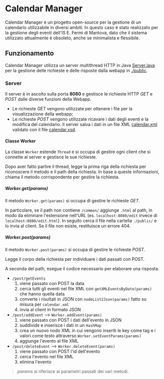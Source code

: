 # Calendar Manager
Calendar Manager è un progetto open-source per la gestione di un calendario utilizzabile in diversi ambiti. In questo caso è stato realizzato per la gestione degli eventi dell'IS E. Fermi di Mantova, dato che il sistema utilizzato attualmente è obsoleto, anche se minimalista e flessibile.


## Funzionamento
Calendar Manager utilizza un server multithread HTTP in Java [Server.java](https://github.com/kev1nl1u/calendar-manager/blob/main/Server.java) per la gestione delle richieste e delle risposte dalla webapp in [./public](https://github.com/kev1nl1u/calendar-manager/tree/main/public).


### Server
Il server è in ascolto sulla porta **8080** e gestisce le richieste HTTP _GET_ e _POST_ dalle diverse funzioni della Webapp.
- Le richieste _GET_ vengono utilizzate per ottenere i file per la visualizzazione della webapp;
- Le richieste _POST_ vengono utilizzate ricavare i dati degli eventi e la modifica del calendario.
Il server salva i dati in un file XML [calendar.xml](https://github.com/kev1nl1u/calendar-manager/blob/main/calendar.xml) validato con il file [calendar.xsd](https://github.com/kev1nl1u/calendar-manager/blob/main/calendar.xsd).


#### Classe Worker
La classe `Worker` estende `Thread` e si occupa di gestire ogni client che si connette al server e gestisce le sue richieste.

Dopo aver fatto partire il thread, legge la prima riga della richiesta per riconoscere il metodo e il path della richiesta. In base a queste informazioni, chiama il metodo corrispondente per gestire la richiesta.


##### Worker.get(_params_)
Il metodo `Worker.get(params)` si occupa di gestire le richieste _GET_.

In particolare, se il path non contiene `/common/` aggiunge `.html` al path, in modo da eliminare l'estensione nell'URL (es. `localhost:8080/edit` invece di `localhost:8080/edit.html`). In seguito cerca il file nella cartella `./public/` e lo invia al client. Se il file non esiste, restituisce un errore 404.


##### Worker.post(_params_)
Il metodo `Worker.post(params)` si occupa di gestire le richieste _POST_.

Legge il corpo della richiesta per individuare i dati passati con POST.

A seconda del path, esegue il codice necessario per elaborare una risposta.
<ul>
<li><code>/post/getEvents</code>
	<ol type="1">
		<li>viene passato con POST la data</li>
		<li>cerca tutti gli eventi nel file XML con <code>getXMLEventsByDate(params)</code> che hanno quella data</li>
		<li>converte i risultati in JSON con <code>nodeList2Json(params)</code> fatto su misura per <code>calendar.xml</code></li>
		<li>invia al client in formato JSON</li>
	</ol>
</li>
<li>
	<code>/post/addEvent</code> --> <code>Worker.addEvent(params)</code>
	<ol type="1">
		<li>viene passato con POST i dati dell'evento in JSON</li>
		<li>suddivide e inserisce i dati in un <code>HashMap</code></li>
		<li>crea un nuovo nodo XML in cui vengono inseriti le key come tag e i valori come testo attraverso <code>Worker.setEventParams(params)</code></li>
		<li>aggiunge l'evento al file XML</li>
	</ol>
</li>
<li>
	<code>/post/deleteEvent</code> --> <code>Worker.deleteEvent(params)</code>
	<ol type="1">
		<li>viene passato con POST l'id dell'evento</li>
		<li>cerca l'evento nel file XML</li>
		<li>elimina l'evento</li>
	</ol>
</li>
</ul>

> _params_ si riferisce ai parametri passati dei vari metodi.